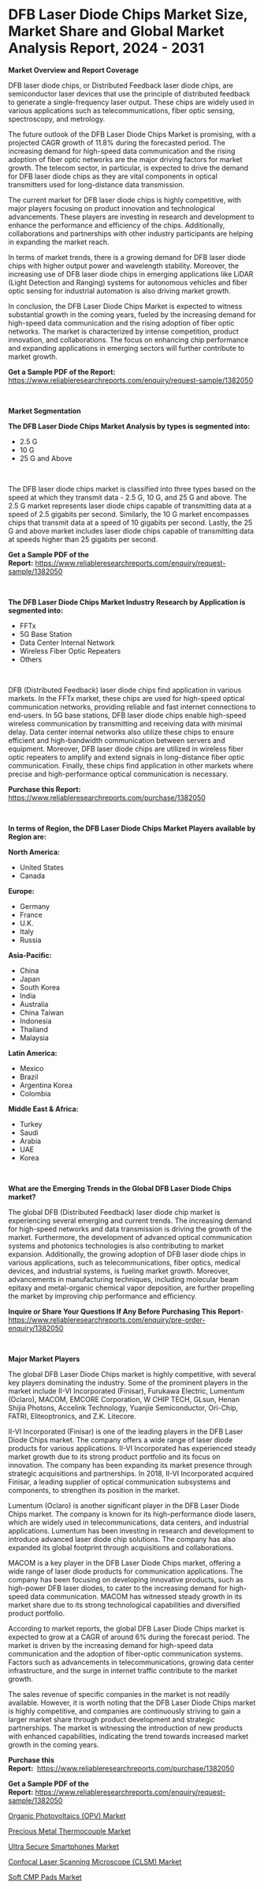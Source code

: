 <p><h1>DFB Laser Diode Chips Market Size, Market Share and Global Market Analysis Report, 2024 - 2031</h1></p><p><strong>Market Overview and Report Coverage</strong></p>
<p><p>DFB laser diode chips, or Distributed Feedback laser diode chips, are semiconductor laser devices that use the principle of distributed feedback to generate a single-frequency laser output. These chips are widely used in various applications such as telecommunications, fiber optic sensing, spectroscopy, and metrology.</p><p>The future outlook of the DFB Laser Diode Chips Market is promising, with a projected CAGR growth of 11.8% during the forecasted period. The increasing demand for high-speed data communication and the rising adoption of fiber optic networks are the major driving factors for market growth. The telecom sector, in particular, is expected to drive the demand for DFB laser diode chips as they are vital components in optical transmitters used for long-distance data transmission.</p><p>The current market for DFB laser diode chips is highly competitive, with major players focusing on product innovation and technological advancements. These players are investing in research and development to enhance the performance and efficiency of the chips. Additionally, collaborations and partnerships with other industry participants are helping in expanding the market reach.</p><p>In terms of market trends, there is a growing demand for DFB laser diode chips with higher output power and wavelength stability. Moreover, the increasing use of DFB laser diode chips in emerging applications like LiDAR (Light Detection and Ranging) systems for autonomous vehicles and fiber optic sensing for industrial automation is also driving market growth.</p><p>In conclusion, the DFB Laser Diode Chips Market is expected to witness substantial growth in the coming years, fueled by the increasing demand for high-speed data communication and the rising adoption of fiber optic networks. The market is characterized by intense competition, product innovation, and collaborations. The focus on enhancing chip performance and expanding applications in emerging sectors will further contribute to market growth.</p></p>
<p><strong>Get a Sample PDF of the Report:</strong> <a href="https://www.reliableresearchreports.com/enquiry/request-sample/1382050">https://www.reliableresearchreports.com/enquiry/request-sample/1382050</a></p>
<p>&nbsp;</p>
<p><strong>Market Segmentation</strong></p>
<p><strong>The DFB Laser Diode Chips Market Analysis by types is segmented into:</strong></p>
<p><ul><li>2.5 G</li><li>10 G</li><li>25 G and Above</li></ul></p>
<p>&nbsp;</p>
<p><p>The DFB laser diode chips market is classified into three types based on the speed at which they transmit data - 2.5 G, 10 G, and 25 G and above. The 2.5 G market represents laser diode chips capable of transmitting data at a speed of 2.5 gigabits per second. Similarly, the 10 G market encompasses chips that transmit data at a speed of 10 gigabits per second. Lastly, the 25 G and above market includes laser diode chips capable of transmitting data at speeds higher than 25 gigabits per second.</p></p>
<p><strong>Get a Sample PDF of the Report:</strong>&nbsp;<a href="https://www.reliableresearchreports.com/enquiry/request-sample/1382050">https://www.reliableresearchreports.com/enquiry/request-sample/1382050</a></p>
<p>&nbsp;</p>
<p><strong>The DFB Laser Diode Chips Market Industry Research by Application is segmented into:</strong></p>
<p><ul><li>FFTx</li><li>5G Base Station</li><li>Data Center Internal Network</li><li>Wireless Fiber Optic Repeaters</li><li>Others</li></ul></p>
<p>&nbsp;</p>
<p><p>DFB (Distributed Feedback) laser diode chips find application in various markets. In the FFTx market, these chips are used for high-speed optical communication networks, providing reliable and fast internet connections to end-users. In 5G base stations, DFB laser diode chips enable high-speed wireless communication by transmitting and receiving data with minimal delay. Data center internal networks also utilize these chips to ensure efficient and high-bandwidth communication between servers and equipment. Moreover, DFB laser diode chips are utilized in wireless fiber optic repeaters to amplify and extend signals in long-distance fiber optic communication. Finally, these chips find application in other markets where precise and high-performance optical communication is necessary.</p></p>
<p><strong>Purchase this Report:</strong>&nbsp; <a href="https://www.reliableresearchreports.com/purchase/1382050">https://www.reliableresearchreports.com/purchase/1382050</a></p>
<p>&nbsp;</p>
<p><strong>In terms of Region, the DFB Laser Diode Chips Market Players available by Region are:</strong></p>
<p>
    <p> <strong> North America: </strong>
        <ul>
            <li>United States</li>
            <li>Canada</li>
        </ul>
        </p> 
    <p> <strong> Europe: </strong>
        <ul>
            <li>Germany</li>
            <li>France</li>
            <li>U.K.</li>
            <li>Italy</li>
            <li>Russia</li>
        </ul>
        </p> 
    <p> <strong> Asia-Pacific: </strong>
        <ul>
            <li>China</li>
            <li>Japan</li>
            <li>South Korea</li>
            <li>India</li>
            <li>Australia</li>
            <li>China Taiwan</li>
            <li>Indonesia</li>
            <li>Thailand</li>
            <li>Malaysia</li>
        </ul>
        </p> 
    <p> <strong> Latin America: </strong>
        <ul>
            <li>Mexico</li>
            <li>Brazil</li>
            <li>Argentina Korea</li>
            <li>Colombia</li>
        </ul>
        </p> 
    <p> <strong> Middle East & Africa: </strong>
        <ul>
            <li>Turkey</li>
            <li>Saudi</li>
            <li>Arabia</li>
            <li>UAE</li>
            <li>Korea</li>
        </ul>
    </p>
    </p>
<p>&nbsp;</p>
<p><strong>What are the Emerging Trends in the Global DFB Laser Diode Chips market?</strong></p>
<p><p>The global DFB (Distributed Feedback) laser diode chip market is experiencing several emerging and current trends. The increasing demand for high-speed networks and data transmission is driving the growth of the market. Furthermore, the development of advanced optical communication systems and photonics technologies is also contributing to market expansion. Additionally, the growing adoption of DFB laser diode chips in various applications, such as telecommunications, fiber optics, medical devices, and industrial systems, is fueling market growth. Moreover, advancements in manufacturing techniques, including molecular beam epitaxy and metal-organic chemical vapor deposition, are further propelling the market by improving chip performance and efficiency.</p></p>
<p><strong>Inquire or Share Your Questions If Any Before Purchasing This Report</strong>- <a href="https://www.reliableresearchreports.com/enquiry/pre-order-enquiry/1382050">https://www.reliableresearchreports.com/enquiry/pre-order-enquiry/1382050</a></p>
<p>&nbsp;</p>
<p><strong>Major Market Players</strong></p>
<p><p>The global DFB Laser Diode Chips market is highly competitive, with several key players dominating the industry. Some of the prominent players in the market include II-VI Incorporated (Finisar), Furukawa Electric, Lumentum (Oclaro), MACOM, EMCORE Corporation, W CHIP TECH, GLsun, Henan Shijia Photons, Accelink Technology, Yuanjie Semiconductor, Ori-Chip, FATRI, Eliteoptronics, and Z.K. Litecore.</p><p>II-VI Incorporated (Finisar) is one of the leading players in the DFB Laser Diode Chips market. The company offers a wide range of laser diode products for various applications. II-VI Incorporated has experienced steady market growth due to its strong product portfolio and its focus on innovation. The company has been expanding its market presence through strategic acquisitions and partnerships. In 2018, II-VI Incorporated acquired Finisar, a leading supplier of optical communication subsystems and components, to strengthen its position in the market.</p><p>Lumentum (Oclaro) is another significant player in the DFB Laser Diode Chips market. The company is known for its high-performance diode lasers, which are widely used in telecommunications, data centers, and industrial applications. Lumentum has been investing in research and development to introduce advanced laser diode chip solutions. The company has also expanded its global footprint through acquisitions and collaborations.</p><p>MACOM is a key player in the DFB Laser Diode Chips market, offering a wide range of laser diode products for communication applications. The company has been focusing on developing innovative products, such as high-power DFB laser diodes, to cater to the increasing demand for high-speed data communication. MACOM has witnessed steady growth in its market share due to its strong technological capabilities and diversified product portfolio.</p><p>According to market reports, the global DFB Laser Diode Chips market is expected to grow at a CAGR of around 6% during the forecast period. The market is driven by the increasing demand for high-speed data communication and the adoption of fiber-optic communication systems. Factors such as advancements in telecommunications, growing data center infrastructure, and the surge in internet traffic contribute to the market growth.</p><p>The sales revenue of specific companies in the market is not readily available. However, it is worth noting that the DFB Laser Diode Chips market is highly competitive, and companies are continuously striving to gain a larger market share through product development and strategic partnerships. The market is witnessing the introduction of new products with enhanced capabilities, indicating the trend towards increased market growth in the coming years.</p></p>
<p><strong>Purchase this Report:</strong>&nbsp;&nbsp;<a href="https://www.reliableresearchreports.com/purchase/1382050">https://www.reliableresearchreports.com/purchase/1382050</a></p>
<p></p>
<p><strong>Get a Sample PDF of the Report:</strong>&nbsp;<a href="https://www.reliableresearchreports.com/enquiry/request-sample/1382050">https://www.reliableresearchreports.com/enquiry/request-sample/1382050</a></p>
<p><p><a href="https://github.com/Chiragrp24/Market-Research-Report-List-2/blob/main/organic-photovoltaics-opv-market.md">Organic Photovoltaics (OPV) Market</a></p><p><a href="https://github.com/Chiragrp23/Market-Research-Report-List-2/blob/main/precious-metal-thermocouple-market.md">Precious Metal Thermocouple Market</a></p><p><a href="https://github.com/Chiragrp25/Market-Research-Report-List-2/blob/main/ultra-secure-smartphones-market.md">Ultra Secure Smartphones Market</a></p><p><a href="https://github.com/YashRP12/Market-Research-Report-List-2/blob/main/confocal-laser-scanning-microscope-clsm-market.md">Confocal Laser Scanning Microscope (CLSM) Market</a></p><p><a href="https://github.com/santosh758595/Market-Research-Report-List-2/blob/main/soft-cmp-pads-market.md">Soft CMP Pads Market</a></p></p>
